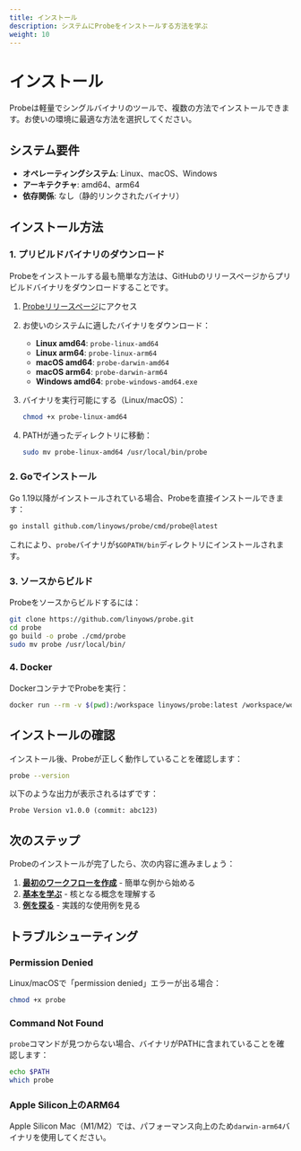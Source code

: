 ```yaml
---
title: インストール
description: システムにProbeをインストールする方法を学ぶ
weight: 10
---
```


# インストール

Probeは軽量でシングルバイナリのツールで、複数の方法でインストールできます。お使いの環境に最適な方法を選択してください。

## システム要件

- **オペレーティングシステム**: Linux、macOS、Windows
- **アーキテクチャ**: amd64、arm64
- **依存関係**: なし（静的リンクされたバイナリ）

## インストール方法

### 1. プリビルドバイナリのダウンロード

Probeをインストールする最も簡単な方法は、GitHubのリリースページからプリビルドバイナリをダウンロードすることです。

1. [Probeリリースページ](https://github.com/linyows/probe/releases)にアクセス
2. お使いのシステムに適したバイナリをダウンロード：
   - **Linux amd64**: `probe-linux-amd64`
   - **Linux arm64**: `probe-linux-arm64`
   - **macOS amd64**: `probe-darwin-amd64`
   - **macOS arm64**: `probe-darwin-arm64`
   - **Windows amd64**: `probe-windows-amd64.exe`

3. バイナリを実行可能にする（Linux/macOS）：
   ```bash
   chmod +x probe-linux-amd64
   ```

4. PATHが通ったディレクトリに移動：
   ```bash
   sudo mv probe-linux-amd64 /usr/local/bin/probe
   ```

### 2. Goでインストール

Go 1.19以降がインストールされている場合、Probeを直接インストールできます：

```bash
go install github.com/linyows/probe/cmd/probe@latest
```

これにより、`probe`バイナリが`$GOPATH/bin`ディレクトリにインストールされます。

### 3. ソースからビルド

Probeをソースからビルドするには：

```bash
git clone https://github.com/linyows/probe.git
cd probe
go build -o probe ./cmd/probe
sudo mv probe /usr/local/bin/
```

### 4. Docker

DockerコンテナでProbeを実行：

```bash
docker run --rm -v $(pwd):/workspace linyows/probe:latest /workspace/workflow.yml
```

## インストールの確認

インストール後、Probeが正しく動作していることを確認します：

```bash
probe --version
```

以下のような出力が表示されるはずです：
```
Probe Version v1.0.0 (commit: abc123)
```

## 次のステップ

Probeのインストールが完了したら、次の内容に進みましょう：

1. **[最初のワークフローを作成](../quickstart/)** - 簡単な例から始める
2. **[基本を学ぶ](../understanding-probe/)** - 核となる概念を理解する
3. **[例を探る](../../tutorials/)** - 実践的な使用例を見る

## トラブルシューティング

### Permission Denied

Linux/macOSで「permission denied」エラーが出る場合：

```bash
chmod +x probe
```

### Command Not Found

`probe`コマンドが見つからない場合、バイナリがPATHに含まれていることを確認します：

```bash
echo $PATH
which probe
```

### Apple Silicon上のARM64

Apple Silicon Mac（M1/M2）では、パフォーマンス向上のため`darwin-arm64`バイナリを使用してください。